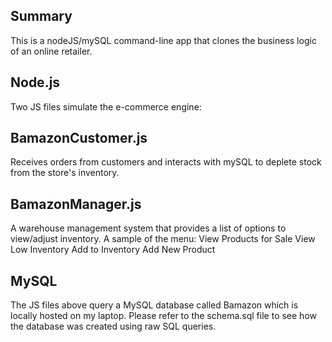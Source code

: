 Summary
--------
This is a nodeJS/mySQL command-line app that clones the business logic of an online retailer.

Node.js
-------
Two JS files simulate the e-commerce engine:

BamazonCustomer.js
------------------
Receives orders from customers and interacts with mySQL to deplete stock from the store's inventory.

BamazonManager.js
-----------------
A warehouse management system that provides a list of options to view/adjust inventory.
A sample of the menu:
View Products for Sale
View Low Inventory
Add to Inventory
Add New Product

MySQL
-----
The JS files above query a MySQL database called Bamazon which is locally hosted on my laptop.
Please refer to the schema.sql file to see how the database was created using raw SQL queries.
